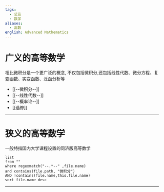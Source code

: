 ```yaml
---
tags:
  - 总览
  - 数学
aliases:
  - 高数
english: Advanced Mathematics
---
```


# 广义的高等数学
相比微积分是一个更广泛的概念, 不仅包括微积分,还包括线性代数、微分方程、复变函数、实变函数、泛函分析等
- [[--微积分--]]
- [[--线性代数--]]
- [[--概率论--]]
- [[选修]]
---
# 狭义的高等数学
一般特指国内大学课程设置的同济版高等数学
```dataview
list 
from ""
where regexmatch("--.*--" ,file.name)
and contains(file.path, "微积分")
AND !contains(file.name,this.file.name)
sort file.name desc
```


---
